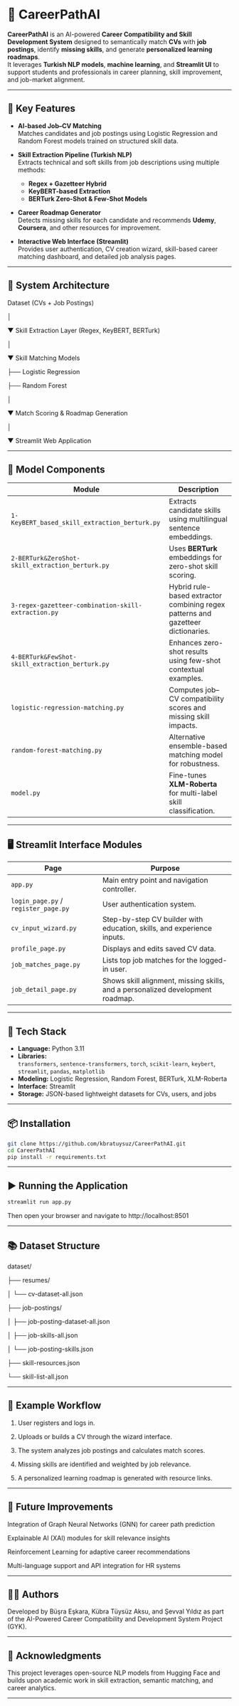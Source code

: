 # 💼 CareerPathAI

**CareerPathAI** is an AI-powered **Career Compatibility and Skill Development System** designed to semantically match **CVs** with **job postings**, identify **missing skills**, and generate **personalized learning roadmaps**.  
It leverages **Turkish NLP models**, **machine learning**, and **Streamlit UI** to support students and professionals in career planning, skill improvement, and job-market alignment.

---

## 🚀 Key Features

- **AI-based Job–CV Matching**  
  Matches candidates and job postings using Logistic Regression and Random Forest models trained on structured skill data.

- **Skill Extraction Pipeline (Turkish NLP)**  
  Extracts technical and soft skills from job descriptions using multiple methods:
  - **Regex + Gazetteer Hybrid**
  - **KeyBERT-based Extraction**
  - **BERTurk Zero-Shot & Few-Shot Models**

- **Career Roadmap Generator**  
  Detects missing skills for each candidate and recommends **Udemy**, **Coursera**, and other resources for improvement.

- **Interactive Web Interface (Streamlit)**  
  Provides user authentication, CV creation wizard, skill-based career matching dashboard, and detailed job analysis pages.

---

## 🧠 System Architecture

Dataset (CVs + Job Postings)

│

▼
Skill Extraction Layer (Regex, KeyBERT, BERTurk)

│

▼
Skill Matching Models

├── Logistic Regression

├── Random Forest

│

▼
Match Scoring & Roadmap Generation

│

▼
Streamlit Web Application

---

## 🧩 Model Components

| Module | Description |
|--------|--------------|
| `1-KeyBERT_based_skill_extraction_berturk.py` | Extracts candidate skills using multilingual sentence embeddings. |
| `2-BERTurk&ZeroShot-skill_extraction_berturk.py` | Uses **BERTurk** embeddings for zero-shot skill scoring. |
| `3-regex-gazetteer-combination-skill-extraction.py` | Hybrid rule-based extractor combining regex patterns and gazetteer dictionaries. |
| `4-BERTurk&FewShot-skill_extraction_berturk.py` | Enhances zero-shot results using few-shot contextual examples. |
| `logistic-regression-matching.py` | Computes job–CV compatibility scores and missing skill impacts. |
| `random-forest-matching.py` | Alternative ensemble-based matching model for robustness. |
| `model.py` | Fine-tunes **XLM-Roberta** for multi-label skill classification. |

---

## 🖥️ Streamlit Interface Modules

| Page | Purpose |
|------|----------|
| `app.py` | Main entry point and navigation controller. |
| `login_page.py` / `register_page.py` | User authentication system. |
| `cv_input_wizard.py` | Step-by-step CV builder with education, skills, and experience inputs. |
| `profile_page.py` | Displays and edits saved CV data. |
| `job_matches_page.py` | Lists top job matches for the logged-in user. |
| `job_detail_page.py` | Shows skill alignment, missing skills, and a personalized development roadmap. |

---

## 🧰 Tech Stack

- **Language:** Python 3.11
- **Libraries:**  
  `transformers`, `sentence-transformers`, `torch`, `scikit-learn`, `keybert`, `streamlit`, `pandas`, `matplotlib`
- **Modeling:** Logistic Regression, Random Forest, BERTurk, XLM-Roberta  
- **Interface:** Streamlit  
- **Storage:** JSON-based lightweight datasets for CVs, users, and jobs

---

## 📦 Installation

```bash
git clone https://github.com/kbratuysuz/CareerPathAI.git
cd CareerPathAI
pip install -r requirements.txt
```

---

## ▶️ Running the Application

```bash
streamlit run app.py
```
Then open your browser and navigate to http://localhost:8501

---

## 📚 Dataset Structure

dataset/

├── resumes/

│   └── cv-dataset-all.json

├── job-postings/

│   ├── job-posting-dataset-all.json

│   ├── job-skills-all.json

│   └── job-posting-skills.json

├── skill-resources.json

└── skill-list-all.json

---

## 🧭 Example Workflow


1. User registers and logs in.

2. Uploads or builds a CV through the wizard interface.

3. The system analyzes job postings and calculates match scores.

4. Missing skills are identified and weighted by job relevance.

5. A personalized learning roadmap is generated with resource links.

---

## 🧩 Future Improvements

Integration of Graph Neural Networks (GNN) for career path prediction

Explainable AI (XAI) modules for skill relevance insights

Reinforcement Learning for adaptive career recommendations

Multi-language support and API integration for HR systems

---

## 👩‍💻 Authors

Developed by Büşra Eşkara, Kübra Tüysüz Aksu, and Şevval Yıldız as part of the AI-Powered Career Compatibility and Development System Project (GYK).

---

## 🌟 Acknowledgments

This project leverages open-source NLP models from Hugging Face and builds upon academic work in skill extraction, semantic matching, and career analytics.

---
